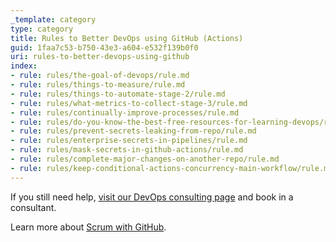 ```yaml
---
_template: category
type: category
title: Rules to Better DevOps using GitHub (Actions)
guid: 1faa7c53-b750-43e3-a604-e532f139b0f0
uri: rules-to-better-devops-using-github
index:
- rule: rules/the-goal-of-devops/rule.md
- rule: rules/things-to-measure/rule.md
- rule: rules/things-to-automate-stage-2/rule.md
- rule: rules/what-metrics-to-collect-stage-3/rule.md
- rule: rules/continually-improve-processes/rule.md
- rule: rules/do-you-know-the-best-free-resources-for-learning-devops/rule.md
- rule: rules/prevent-secrets-leaking-from-repo/rule.md
- rule: rules/enterprise-secrets-in-pipelines/rule.md
- rule: rules/mask-secrets-in-github-actions/rule.md
- rule: rules/complete-major-changes-on-another-repo/rule.md
- rule: rules/keep-conditional-actions-concurrency-main-workflow/rule.md
---
```


If you still need help, [visit our DevOps consulting page](https://www.ssw.com.au/ssw/Consulting/DevOps.aspx) and book in a consultant.

Learn more about [Scrum with GitHub](/rules-to-better-scrum-using-github).
